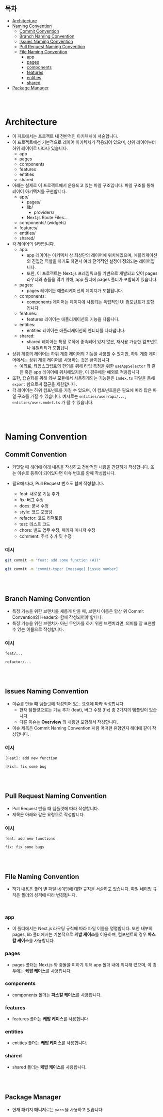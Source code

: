 ## **목차**

- [Architecture](#architecture)
- [Naming Convention](#naming-convention)
  - [Commit Convention](#commit-convention)
  - [Branch Naming Convention](#branch-naming-convention)
  - [Issues Naming Convention](#issues-naming-convention)
  - [Pull Request Naming Convention](#pull-request-naming-convention)
  - [File Naming Convention](#file-naming-convention)
    - [app](#app)
    - [pages](#pages)
    - [components](#components)
    - [features](#features)
    - [entities](#entities)
    - [shared](#shared)
- [Package Manager](#package-manager)

<br /> <br />

# Architecture

- 이 파트에서는 프로젝트 내 전반적인 아키텍처에 서술합니다.
- 이 프로젝트에선 기본적으로 레이어 아키텍처가 적용되어 있으며, 상위 레이어부터 하위 레이어로 나타나 있습니다.
  - app
  - pages
  - components
  - features
  - entities
  - shared
- 아래는 실제로 이 프로젝트에서 운용되고 있는 파일 구조입니다. 파일 구조를 통해 레이어 아키텍처를 구현합니다.
  - app/
    - pages/
    - lib/
      - providers/
    - Next.js Route Files…
  - components/ (widgets)
  - features/
  - entities/
  - shared/
- 각 레이어의 설명입니다.
  - app:
    - app 레이어는 아키텍처 상 최상단의 레이어에 위치해있으며, 애플리케이션의 진입점 역할을 하기도 하면서 여러 전역적인 설정이 정의되는 레이어입니다.
    - 또한, 이 프로젝트는 Next.js 프레임워크를 기반으로 개발되고 있어 pages 라우터와 충돌을 막기 위해, app 폴더에 pages 폴더가 포함되어 있습니다.
  - pages:
    - pages 레이어는 애플리케이션의 페이지가 포함됩니다.
  - components:
    - components 레이어는 페이지에 사용되는 독립적인 UI 컴포넌트가 포함됩니다.
  - features:
    - features 레이어는 애플리케이션의 기능을 다룹니다.
  - entities:
    - entities 레이어는 애플리케이션의 엔티티를 나타냅니다.
  - shared:
    - shared 레이어는 특정 로직에 종속되어 있지 않은, 재사용 가능한 컴포넌트나 유틸리티가 포함됩니
- 상위 계층의 레이어는 하위 계층 레이어의 기능을 사용할 수 있지만, 하위 계층 레이어에서는 상위 계층 레이어를 사용하는 것은 금지됩니다.
  - 예외로, 타입스크립트의 편의를 위해 타입 특정을 위한 `useAppSelector` 와 같은 훅은 app 레이어에 위치해있지만, 이 경우에만 예외로 적용합니다.
- 또한, 캡슐화를 위해 외부 모듈에서 사용하게되는 기능들은 `index.ts` 파일을 통해 `export` 함으로써 접근을 제한합니다.
- 각 레이어는 하위 컴포넌트를 가질 수 있으며, 이 컴포넌트들은 필요에 따라 많은 파일 구조를 가질 수 있습니다. 예시로는 `entities/user/api/...`, `entities/user.model.ts` 가 될 수 있습니다.

<br /> <br />

# Naming Convention

## **Commit Convention**

- 커밋할 때 헤더에 아래 내용을 작성하고 전반적인 내용을 간단하게 작성합니다. 또는 이슈로 등록이 되어있다면 이슈 번호를 함께 작성합니다.
- 필요에 따라, Pull Request 번호도 함께 작성합니다.

  - feat: 새로운 기능 추가
  - fix: 버그 수정
  - docs: 문서 수정
  - style: 코드 포맷팅
  - refactor: 코드 리팩토링
  - test: 테스트 코드
  - chore: 빌드 업무 수정, 패키지 매니저 수정
  - comment: 주석 추가 및 수정

### **예시**

```bash
git commit -m "feat: add some function (#1)"

git commit -m "commit-type: [message] [issue number]
```

<br /> <br />

## **Branch Naming Convention**

- 특정 기능을 위한 브랜치를 새롭게 만들 때, 브랜치 이름은 항상 위 Commit Convention의 Header와 함께 작성되어야 합니다.
- 특정 기능을 위한 브랜치가 아닌 무언가를 하기 위한 브랜치라면, 의미를 잘 표현할 수 있는 이름으로 작성합니다.

### **예시**

```plaintext
feat/...

refactor/...
```

<br /> <br />

## **Issues Naming Convention**

- 이슈를 만들 때 템플릿에 작성되어 있는 요령에 따라 작성합니다.
  - 현재 템플릿으로는 기능 추가 (feat), 버그 수정 (fix) 총 2가지의 템플릿이 있습니다.
  - 다른 이슈는 **Overview** 의 내용만 포함해서 작성합니다.
- 이슈 제목은 Commit Naming Convention 처럼 어떠한 유형인지 헤더에 같이 작성합니다.

### 예시

```plaintext
[Feat]: add new function

[Fix]: fix some bug
```

<br /> <br />

## **Pull Request Naming Convention**

- Pull Request 만들 때 템플릿에 따라 작성합니다.
- 제목은 아래와 같은 요령으로 작성합니다.

### 예시

```plaintext
feat: add new functions

fix: fix some bugs
```

<br /> <br />

## **File Naming Convention**

- 하기 내용은 폴더 별 파일 네이밍에 대한 규칙을 서술하고 있습니다. 파일 네이밍 규칙은 폴더의 성격에 따라 변경됩니다.

<br />

### app

- 이 폴더에서는 Next.js 라우팅 규칙에 따라 파일 이름을 명명합니다. 또한 내부의 pages, lib 폴더에서는 기본적으로 **케밥 케이스**를 이용하며, 컴포넌트의 경우 **파스칼 케이스**를 사용합니다.

### pages

- pages 폴더는 Next.js 와 충돌을 피하기 위해 app 폴더 내에 위치해 있으며, 이 경우에는 **케밥 케이스**를 사용합니다.

### components

- components 폴더는 **파스칼 케이스**를 사용합니다.

### features

- features 폴더는 **케밥 케이스**를 사용합니다

### entities

- entities 폴더는 **케밥 케이스**를 사용합니다.

### shared

- shared 폴더는 **케밥 케이스**를 사용합니다.

<br /> <br />

## Package Manager

- 현재 패키지 매니저로는 `yarn` 을 사용하고 있습니다.
